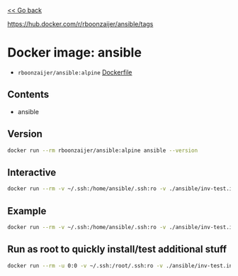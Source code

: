 [<< Go back](../README.md#overview)

https://hub.docker.com/r/rboonzaijer/ansible/tags

# Docker image: ansible

- `rboonzaijer/ansible:alpine` [Dockerfile](alpine/Dockerfile)

## Contents

- ansible

## Version

```bash
docker run --rm rboonzaijer/ansible:alpine ansible --version
```

## Interactive

```bash
docker run --rm -v ~/.ssh:/home/ansible/.ssh:ro -v ./ansible/inv-test.ini:/app/inventory.ini -it rboonzaijer/ansible:alpine sh
```

## Example

```bash
docker run --rm -v ~/.ssh:/home/ansible/.ssh:ro -v ./ansible/inv-test.ini:/app/inventory.ini rboonzaijer/ansible:alpine ansible -i inventory.ini example -m ping
```

## Run as root to quickly install/test additional stuff

```bash
docker run --rm -u 0:0 -v ~/.ssh:/root/.ssh:ro -v ./ansible/inv-test.ini:/app/inventory.ini rboonzaijer/ansible:alpine sh -c 'apk add ca-certificates && ansible -i inventory.ini example -m ping'
```
